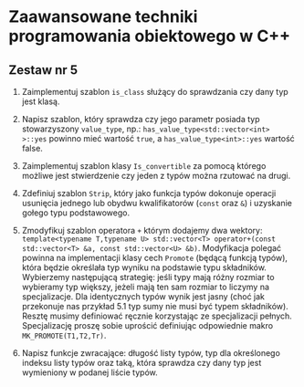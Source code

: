 # Zaawansowane techniki programowania obiektowego w C++

## Zestaw nr 5

1. Zaimplementuj szablon `is_class` służący do sprawdzania czy dany typ jest klasą.
2. Napisz szablon, który sprawdza czy jego parametr posiada typ stowarzyszony `value_type`, np.: `has_value_type<std::vector<int> >::yes` powinno mieć wartość `true`, a `has_value_type<int>::yes` wartość false.

3. Zaimplementuj szablon klasy `Is_convertible` za pomocą którego możliwe jest stwierdzenie czy jeden z typów można rzutować na drugi.

4. Zdefiniuj szablon `Strip`, który jako funkcja typów dokonuje operacji usunięcia jednego lub obydwu kwalifikatorów (`const` oraz `&`) i uzyskanie gołego typu podstawowego.

5. Zmodyfikuj szablon operatora `+` którym dodajemy dwa wektory: `template<typename T,typename U> std::vector<T> operator+(const std::vector<T> &a, const std::vector<U> &b)`. Modyfikacja polegać powinna na implementacji klasy cech `Promote` (będącą funkcją typów), która będzie określała typ wyniku na podstawie typu składników. Wybierzemy następującą strategię: jeśli typy mają różny rozmiar to wybieramy typ większy, jeżeli mają ten sam rozmiar to liczymy na specjalizacje. Dla identycznych typów wynik jest jasny (choć jak przekonuje nas przykład 5.1 typ sumy nie musi być typem składników). Resztę musimy definiować ręcznie korzystając ze specjalizacji pełnych. Specjalizację proszę sobie uprościć definiując odpowiednie makro `MK_PROMOTE(T1,T2,Tr)`.

6. Napisz funkcje zwracające: długość listy typów, typ dla określonego indeksu listy typów oraz taką, która sprawdza czy dany typ jest wymieniony w podanej liście typów.